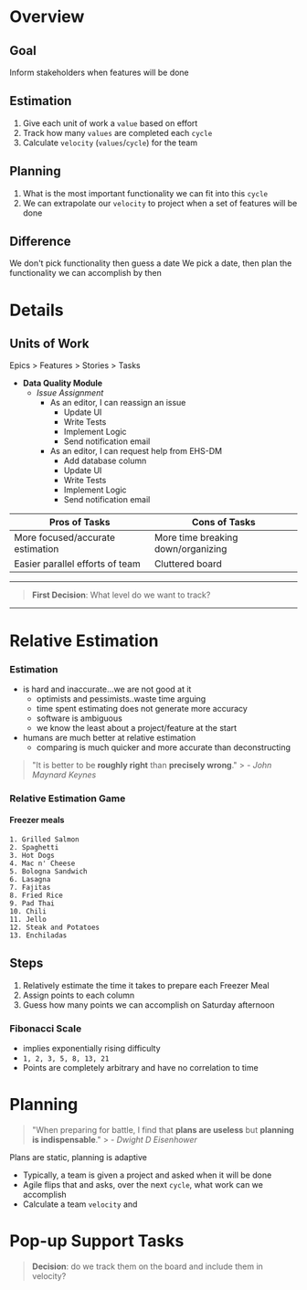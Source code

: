 # Overview

## Goal
Inform stakeholders when features will be done

## Estimation
1. Give each unit of work a `value` based on effort
2. Track how many `values` are completed each `cycle`
3. Calculate `velocity` (`values`/`cycle`) for the team

## Planning
1. What is the most important functionality we can fit into this `cycle`
2. We can extrapolate our `velocity` to project when a set of features will be done

## Difference
We don't pick functionality then guess a date
We pick a date, then plan the functionality we can accomplish by then


# Details

## Units of Work
Epics > Features > Stories > Tasks

- **Data Quality Module**
	* *Issue Assignment*
		+ As an editor, I can reassign an issue
			+ Update UI
			+ Write Tests
			+ Implement Logic
			+ Send notification email
		+ As an editor, I can request help from EHS-DM
			+ Add database column
			+ Update UI
			+ Write Tests
			+ Implement Logic
			+ Send notification email



|Pros of Tasks|Cons of Tasks|
|----|----|
|More focused/accurate estimation|More time breaking down/organizing|
|Easier parallel efforts of team|Cluttered board|
---
> **First Decision**: What level do we want to track?
---

# Relative Estimation

### Estimation
- is hard and inaccurate...we are not good at it
	- optimists and pessimists..waste time arguing
	- time spent estimating does not generate more accuracy
	- software is ambiguous
	- we know the least about a project/feature at the start
- humans are much better at relative estimation
	- comparing is much quicker and more accurate than deconstructing

> "It is better to be **roughly right** than **precisely wrong**."
	> *- John Maynard Keynes*

### Relative Estimation Game
#### Freezer meals
```
1. Grilled Salmon
2. Spaghetti
3. Hot Dogs
4. Mac n' Cheese
5. Bologna Sandwich
6. Lasagna
7. Fajitas
8. Fried Rice
9. Pad Thai
10. Chili
11. Jello
12. Steak and Potatoes
13. Enchiladas 
```
## Steps
1. Relatively estimate the time it takes to prepare each Freezer Meal
2. Assign points to each column
3. Guess how many points we can accomplish on Saturday afternoon


### Fibonacci Scale
- implies exponentially rising difficulty
- `1, 2, 3, 5, 8, 13, 21`
- Points are completely arbitrary and have no correlation to time

# Planning
> "When preparing for battle, I find that **plans are useless** but **planning is indispensable**."
	> *- Dwight D Eisenhower*

Plans are static, planning is adaptive
	
- Typically, a team is given a project and asked when it will be done
- Agile flips that and asks, over the next `cycle`, what work can we accomplish
- Calculate a team `velocity` and 

# Pop-up Support Tasks
> **Decision**: do we track them on the board and include them in velocity?


<!--stackedit_data:
eyJoaXN0b3J5IjpbLTExNzgyNjcwODgsMTYzOTUwMzU4NCwtMj
E4MDQ2MzIzLC0xMzA0MDQ2OTcxLDEyODY3NDU1MDQsLTY4Mjgw
NDY5LC0xMTMyMjkzNTAwLDI5NjM3OTY0MCwtMTMwNDMyODM5NC
wxNDk0ODc4MjQ4LDk3NTU3NTY5MCwyNzgxMTM2MjAsMTEyNDMw
NDc5MSwxODMxNjU4MDA5LDE2NTI2NTg5OTMsLTEwMjIzMDEwMz
MsLTkwMTY3NzE3NSwtMTUzMjA5Nzk1MSwtMTUyMTkyNTk4MCwx
NzMxNDcwMzI2XX0=
-->